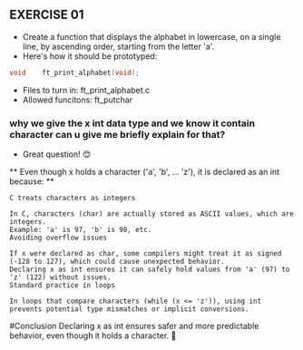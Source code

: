 ## EXERCISE 01
* Create a function that displays the alphabet in lowercase, on a single line, by ascending order, starting from the letter 'a'.
* Here's how it should be prototyped:
```C
void	ft_print_alphabet(void);
```
* Files to turn in: ft_print_alphabet.c
* Allowed funcitons: ft_putchar
### why we give the x int data type and we know it contain character can u give me briefly explain for that?

* Great question! 😊

** Even though x holds a character ('a', 'b', ... 'z'), it is declared as an int because: **
```
C treats characters as integers

In C, characters (char) are actually stored as ASCII values, which are integers.
Example: 'a' is 97, 'b' is 98, etc.
Avoiding overflow issues

If x were declared as char, some compilers might treat it as signed (-128 to 127), which could cause unexpected behavior.
Declaring x as int ensures it can safely hold values from 'a' (97) to 'z' (122) without issues.
Standard practice in loops

In loops that compare characters (while (x <= 'z')), using int prevents potential type mismatches or implicit conversions.
```
#Conclusion
Declaring x as int ensures safer and more predictable behavior, even though it holds a character. 🚀

